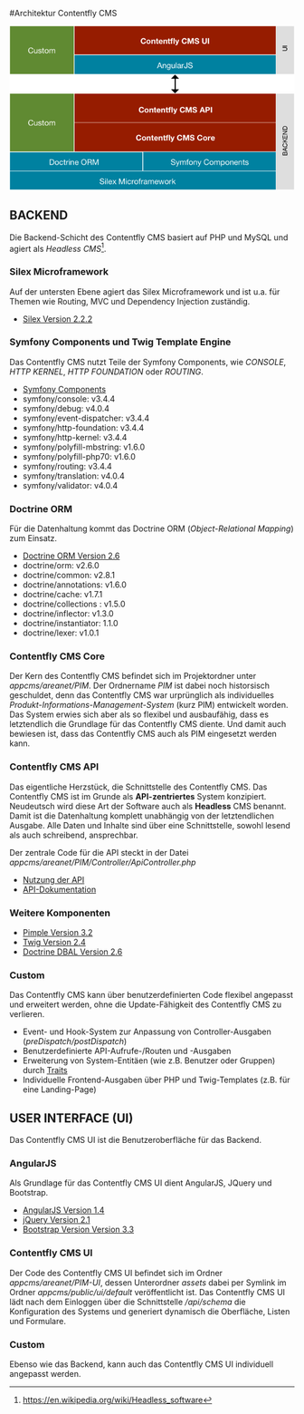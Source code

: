#Architektur Contentfly CMS

![Architektur](../images/architektur.png)

## BACKEND

Die Backend-Schicht des Contentfly CMS basiert auf PHP und MySQL und agiert als _Headless CMS_[^1].

### Silex Microframework
Auf der untersten Ebene agiert das Silex Microframework und ist u.a. für Themen wie Routing, 
MVC und Dependency Injection zuständig.

- [Silex Version 2.2.2](https://silex.sensiolabs.org/doc/2.0/)

### Symfony Components und Twig Template Engine
Das Contentfly CMS nutzt Teile der Symfony Components, wie _CONSOLE_, _HTTP KERNEL_, _HTTP FOUNDATION_ oder _ROUTING_.

- [Symfony Components](http://symfony.com/components)
- symfony/console: v3.4.4  
- symfony/debug: v4.0.4  
- symfony/event-dispatcher:  v3.4.4 
- symfony/http-foundation: v3.4.4  
- symfony/http-kernel: v3.4.4 
- symfony/polyfill-mbstring: v1.6.0 
- symfony/polyfill-php70: v1.6.0 
- symfony/routing: v3.4.4 
- symfony/translation: v4.0.4 
- symfony/validator: v4.0.4 

### Doctrine ORM
Für die Datenhaltung kommt das Doctrine ORM (_Object-Relational Mapping_) zum Einsatz.

- [Doctrine ORM Version 2.6](http://www.doctrine-project.org/projects/orm.html)
- doctrine/orm:  v2.6.0  
- doctrine/common:   v2.8.1
- doctrine/annotations:  v1.6.0 
- doctrine/cache:  v1.7.1
- doctrine/collections :  v1.5.0 
- doctrine/inflector:  v1.3.0 
- doctrine/instantiator:  1.1.0  
- doctrine/lexer:  v1.0.1  


### Contentfly CMS Core
Der Kern des Contentfly CMS befindet sich im Projektordner unter _appcms/areanet/PIM_. Der Ordnername _PIM_ ist dabei 
noch historsisch geschuldet, denn das Contentfly CMS war urprünglich als individuelles _Produkt-Informations-Management-System_ (kurz PIM) 
entwickelt worden. Das System erwies sich aber als so flexibel und ausbaufähig, dass es letztendlich die Grundlage 
für das Contentfly CMS diente. Und damit auch bewiesen ist, dass das Contentfly CMS auch als PIM eingesetzt werden kann.

### Contentfly CMS API
Das eigentliche Herzstück, die Schnittstelle des Contentfly CMS. Das Contentfly CMS ist im Grunde als **API-zentriertes** System konzipiert.
Neudeutsch wird diese Art der Software auch als **Headless** CMS benannt. Damit ist die Datenhaltung komplett unabhängig 
von der letztendlichen Ausgabe. Alle Daten und Inhalte sind über eine Schnittstelle, sowohl lesend als auch schreibend, ansprechbar. 

Der zentrale Code für die API steckt in der Datei _appcms/areanet/PIM/Controller/ApiController.php_

- [Nutzung der API](../schnittstelle/einfuehrung.md)
- [API-Dokumentation](http://www.contentfly-cms.de/docs/api/1.4.0)

### Weitere Komponenten

- [Pimple Version 3.2](https://pimple.sensiolabs.org/)
- [Twig Version 2.4](https://twig.sensiolabs.org/)
- [Doctrine DBAL Version 2.6](http://www.doctrine-project.org/projects/dbal.html)

### Custom
Das Contentfly CMS kann über benutzerdefinierten Code flexibel angepasst und erweitert werden, ohne die Update-Fähigkeit 
des Contentfly CMS zu verlieren.

- Event- und Hook-System zur Anpassung von Controller-Ausgaben (_preDispatch/postDispatch_)
- Benutzerdefinierte API-Aufrufe-/Routen und -Ausgaben
- Erweiterung von System-Entitäen (wie z.B. Benutzer oder Gruppen) durch [Traits](http://php.net/manual/de/language.oop5.traits.php)
- Individuelle Frontend-Ausgaben über PHP und Twig-Templates (z.B. für eine Landing-Page)

## USER INTERFACE (UI)

Das Contentfly CMS UI ist die Benutzeroberfläche für das Backend.

### AngularJS

Als Grundlage für das Contentfly CMS UI dient AngularJS, JQuery und Bootstrap.

- [AngularJS Version 1.4](https://angularjs.org/)
- [jQuery Version 2.1](https://jquery.com)
- [Bootstrap Version Version 3.3](https://getbootstrap.com)

### Contentfly CMS UI

Der Code des Contentfly CMS UI befindet sich im Ordner _appcms/areanet/PIM-UI_, dessen Unterordner _assets_ dabei per Symlink 
im Ordner _appcms/public/ui/default_ veröffentlicht ist. Das Contentfly CMS UI lädt nach dem Einloggen über die Schnittstelle _/api/schema_
die Konfiguration des Systems und generiert dynamisch die Oberfläche, Listen und Formulare.

### Custom
Ebenso wie das Backend, kann auch das Contentfly CMS UI individuell angepasst werden.

[^1]: <https://en.wikipedia.org/wiki/Headless_software>